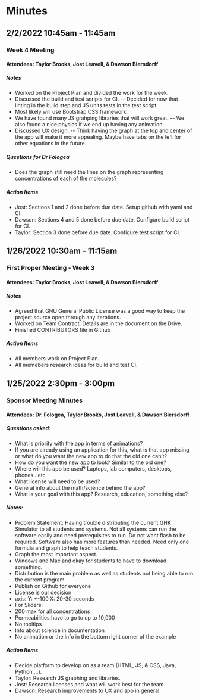 # Minutes

## 2/2/2022 10:45am - 11:45am
### Week 4 Meeting 
#### Attendees: Taylor Brooks, Jost Leavell, & Dawson Biersdorff
##### Notes
- Worked on the Project Plan and divided the work for the week.
- Discussed the build and test scripts for CI.
-- Decided for now that linting in the build step and JS units tests in the test script. 
- Most likely will use Bootstrap CSS framework.
- We have found many JS grahping libraries that will work great. 
-- We also found a nice physics if we end up having any animation. 
- Discussed UX design. 
-- Think having the graph at the top and center of the app will make it more appealing. Maybe have tabs on the left for other equations in the future. 
##### Questions for Dr Fologea
- Does the graph still need the lines on the graph representing concentrations of each of the molecules?
##### Action Items
- Jost: Sections 1 and 2 done before due date. Setup github with yaml and CI.
- Dawson: Sections 4 and 5 done before due date. Configure build script for CI.
- Taylor: Section 3 done before due date. Configure test script for CI.

## 1/26/2022 10:30am - 11:15am
### First Proper Meeting - Week 3
#### Attendees: Taylor Brooks, Jost Leavell, & Dawson Biersdorff
##### Notes
- Agreed that GNU General Public License was a good way to keep the project source open through any iterations. 
- Worked on Team Contract. Details are in the document on the Drive. 
- Finished CONTRIBUTORS file in Github
##### Action Items
- All members work on Project Plan. 
- All memebers research ideas for build and test CI.

## 1/25/2022 2:30pm - 3:00pm 
### Sponsor Meeting Minutes
#### Attendees: Dr. Fologea, Taylor Brooks, Jost Leavell, & Dawson Biersdorff
##### Questions asked:
- What is priority with the app in terms of animations?
- If you are already using an application for this, what is that app missing or what do you want the new app to do that the old one can’t?
- How do you want the new app to look? Similar to the old one?
- Where will this app be used? Laptops, lab computers, desktops, phones…etc
- What license will need to be used?  
- General info about the math/science behind the app? 
- What is your goal with this app? Research, education, something else? 
##### Notes:
- Problem Statement: Having trouble distributing the current GHK Simulator to all students and systems. Not all systems can run the software easily and need prerequisites to run. Do not want flash to be required. Software also has more features than needed. Need only one formula and graph to help teach students. 
- Graph the most important aspect.
- Windows and Mac and okay for students to have to download something. 
- Distribution is the main problem as well as students not being able to run the current program.
- Publish on Github for everyone
- License is our decision
- axis: Y: +-100 X: 20-30 seconds 
- For Sliders: 
- 200 max for all concentrations
- Permeabilities have to go to up to 10,000
- No tooltips 
- Info about science in documentation
- No animation or the info in the bottom right corner of the example
##### Action Items
- Decide platform to develop on as a team (HTML, JS, & CSS, Java, Python,...).
- Taylor: Research JS graphing and libraries.
- Jost: Research licenses and what will work best for the team. 
- Dawson: Research improvements to UX and app in general.



